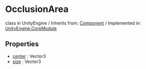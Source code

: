 # OcclusionArea
class in UnityEngine
 / Inherits from: <a href="https://docs.unity3d.com/6000.0/Documentation/ScriptReference/Component.html">Component</a> / Implemented in: <a href="https://docs.unity3d.com/6000.0/Documentation/ScriptReference/UnityEngine.CoreModule.html">UnityEngine.CoreModule</a>

## Properties
- <a href="https://docs.unity3d.com/6000.0/Documentation/ScriptReference/OcclusionArea-center.html">center</a> : Vector3
- <a href="https://docs.unity3d.com/6000.0/Documentation/ScriptReference/OcclusionArea-size.html">size</a> : Vector3
